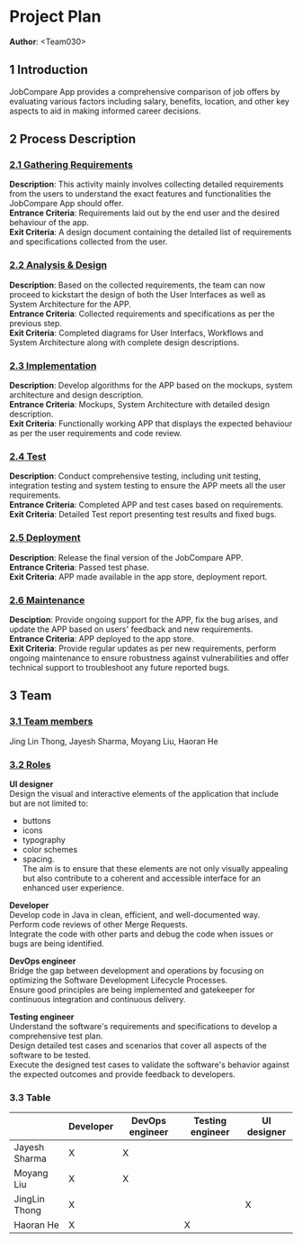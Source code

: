 # Project Plan

<!-- *This is the template for your project plan. The parts in italics are concise explanations of what should go in the corresponding sections and should not appear in the final document.* -->

**Author**: \<Team030>

## 1 Introduction

<!-- *Here you introduce the product. Keep this  clean and simple, one or two sentences at most.* -->
JobCompare App provides a comprehensive comparison of job offers by evaluating various factors including salary, benefits, location, and other key aspects to aid in making informed career decisions. 

## 2 Process Description

<!-- *Project development process description as a set of activities; for each development process activity, provide the following:* -->

<!-- - *Activity name (verb or verb phrase)* -->
<!-- - *Activity description (concise paragraph)* -->
<!-- - *Entrance criteria (inputs needed for the activity)* -->
<!-- - *Exit criteria (outputs produced by the activity and how you know it has been completed satisfactorily)* -->

### <ins> 2.1 Gathering Requirements </ins> 
**Description**: This activity mainly involves collecting detailed requirements from the users to understand the exact features and functionalities the JobCompare App should offer. <br>
**Entrance Criteria**: Requirements laid out by the end user and the desired behaviour of the app. <br> 
**Exit Criteria**: A design document containing the detailed list of requirements and specifications collected from the user. <br>

### <ins> 2.2 Analysis & Design </ins>
**Description**: Based on the collected requirements, the team can now proceed to kickstart the design of both the User Interfaces as well as System Architecture for the APP. <br>
**Entrance Criteria**: Collected requirements and specifications as per the previous step. <br>
**Exit Criteria**: Completed diagrams for User Interfacs, Workflows and System Architecture along with complete design descriptions. <br>

### <ins> 2.3 Implementation </ins>
**Description**: Develop algorithms for the APP based on the mockups, system architecture and design description. <br>
**Entrance Criteria**: Mockups, System Architecture with detailed design description. <br>
**Exit Criteria**: Functionally working APP that displays the expected behaviour as per the user requirements and code review. <br>

### <ins> 2.4 Test </ins>
**Description**: Conduct comprehensive testing, including unit testing, integration testing and system testing to ensure the APP meets all the user requirements. <br> 
**Entrance Criteria**: Completed APP and test cases based on requirements. <br>
**Exit Criteria**: Detailed Test report presenting test results and fixed bugs. <br> 

### <ins> 2.5 Deployment </ins>
**Description**: Release the final version of the JobCompare APP. <br>
**Entrance Criteria**: Passed test phase. <br>
**Exit Criteria**: APP made available in the app store, deployment report. <br>

### <ins> 2.6 Maintenance </ins>
**Desciption**: Provide ongoing support for the APP, fix the bug arises, and update the APP based on users' feedback and new requirements. <br>
**Entrance Criteria**: APP deployed to the app store. <br> 
**Exit Criteria**: Provide regular updates as per new requirements, perform ongoing maintenance to ensure robustness against vulnerabilities and offer technical support to troubleshoot any future reported bugs. <br>

## 3 Team

<!-- *Describe the team and their roles (include at least 4 roles, there may be more roles than there are team members)* -->

<!-- - *Team members' names* -->
<!-- - *Roles, with a short description of each role* -->
<!-- - *Table showing which team member(s) has which role(s)* -->
### <ins> 3.1 Team members </ins>
Jing Lin Thong, Jayesh Sharma, Moyang Liu, Haoran He

### <ins> 3.2 Roles </ins>
**UI designer** <br> 
Design the visual and interactive elements of the application that include but are not limited to:
- buttons <br>
- icons <br>
- typography <br>
- color schemes <br>
- spacing. <br>
The aim is to ensure that these elements are not only visually appealing but also contribute to a coherent and accessible interface for an enhanced user experience. <br>

**Developer** <br>
Develop code in Java in clean, efficient, and well-documented way. <br>
Perform code reviews of other Merge Requests. <br>
Integrate the code with other parts and debug the code when issues or bugs are being identified. <br>

**DevOps engineer** <br>
Bridge the gap between development and operations by focusing on optimizing the Software Development Lifecycle Processes. <br>
Ensure good principles are being implemented and gatekeeper for continuous integration and continuous delivery. <br>

**Testing engineer**  <br>
Understand the software's requirements and specifications to develop a comprehensive test plan. <br>
Design detailed test cases and scenarios that cover all aspects of the software to be tested. <br>
Execute the designed test cases to validate the software's behavior against the expected outcomes and provide feedback to developers. <br>

### 3.3 Table 

|             | Developer | DevOps engineer | Testing engineer | UI designer |
|-------------|-----------|-----------------|------------------|-------------|
|Jayesh Sharma|     X     |        X        |                  |             |
|Moyang Liu   |     X     |        X        |                  |             |
|JingLin Thong|     X     |                 |                  |       X     |
|Haoran He    |     X     |                 |        X         |             |          